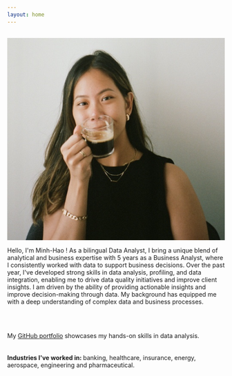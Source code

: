 ```yaml
---
layout: home
---
```


<img align="left" src="/assets/home/myface.jpg" style="padding: 15px; padding-left: 0px">

Hello, I'm Minh-Hao ! As a bilingual Data Analyst, I bring a unique blend of analytical and business expertise with 5 years as a Business Analyst, where I consistently worked with data to support business decisions. Over the past year, I've developed strong skills in data analysis, profiling, and data integration, enabling me to drive data quality initiatives and improve client insights. I am driven by the ability of providing actionable insights and improve decision-making through data. My background has equipped me with a deep understanding of complex data and business processes.

<br><br>

My [GitHub portfolio](https://github.com/minhhaole) showcases my hands-on skills in data analysis.   
<br><br>
<b> Industries I've worked in: </b> banking, healthcare, insurance, energy, aerospace, engineering and pharmaceutical.
